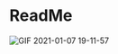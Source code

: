 # ReadMe

![GIF 2021-01-07 19-11-57](https://user-images.githubusercontent.com/70789391/103880297-47c59f80-511c-11eb-90b5-11685bb4793a.gif)
